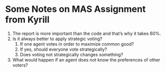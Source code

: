 # Some Notes on MAS Assignment from Kyrill

1. The report is more important than the code and that’s why it takes 60%.
2. Is it always better to apply strategic voting?
	1. If one agent votes in order to maximize common good?
	2. If yes, should everyone vote strategically?
	3. Does voting not strategically changes something?
3. What would happen if an agent does not know the preferences of other voters?